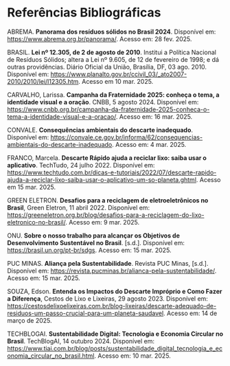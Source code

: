 # Referências Bibliográficas

ABREMA. **Panorama dos resíduos sólidos no Brasil 2024**. Disponível em: https://www.abrema.org.br/panorama/. Acesso em: 28 fev. 2025.  

BRASIL. **Lei nº 12.305, de 2 de agosto de 2010**. Institui a Política Nacional de Resíduos Sólidos; altera a Lei nº 9.605, de 12 de fevereiro de 1998; e dá outras providências. Diário Oficial da União, Brasília, DF, 03 ago. 2010. Disponível em: https://www.planalto.gov.br/ccivil_03/_ato2007-2010/2010/lei/l12305.htm. Acesso em 10 mar. 2025. 

CARVALHO, Larissa. **Campanha da Fraternidade 2025: conheça o tema, a identidade visual e a oração**. CNBB, 5 agosto 2024. Disponível em: https://www.cnbb.org.br/campanha-da-fraternidade-2025-conheca-o-tema-a-identidade-visual-e-a-oracao/. Acesso em: 16 mar. 2025. 

CONVALE. **Consequências ambientais do descarte inadequado**. Disponível em: https://convale.ce.gov.br/informa/62/consequencias-ambientais-do-descarte-inadequado. Acesso em: 4 mar. 2025. 

FRANCO, Marcela. **Descarte Rápido ajuda a reciclar lixo: saiba usar o aplicativo**. TechTudo, 24 julho 2022. Disponível em: https://www.techtudo.com.br/dicas-e-tutoriais/2022/07/descarte-rapido-ajuda-a-reciclar-lixo-saiba-usar-o-aplicativo-um-so-planeta.ghtml. Acesso em 15 mar. 2025.  

GREEN ELETRON. **Desafios para a reciclagem de eletroeletrônicos no Brasil**, Green Eletron, 11 abril 2022. Disponível em: https://greeneletron.org.br/blog/desafios-para-a-reciclagem-do-lixo-eletronico-no-brasil/. Acesso em: 9 mar. 2025. 

ONU. **Sobre o nosso trabalho para alcançar os Objetivos de Desenvolvimento Sustentável no Brasil**. [s.d.]. Disponível em: https://brasil.un.org/pt-br/sdgs. Acesso em: 15 mar. 2025. 

PUC MINAS. **Aliança pela Sustentabilidade**. Revista PUC Minas, [s.d.]. Disponível em: https://revista.pucminas.br/alianca-pela-sustentabilidade/. Acesso em: 15 mar. 2025. 

SOUZA, Edson. **Entenda os Impactos do Descarte Impróprio e Como Fazer a Diferença**, Cestos de Lixo e Lixeiras, 29 agosto 2023. Disponível em: https://cestosdelixoelixeiras.com.br/blog-lixeiras/descarte-adequado-de-residuos-um-passo-crucial-para-um-planeta-saudavel. Acesso em: 14 de março de 2025. 

TECHBLOGAI. **Sustentabilidade Digital: Tecnologia e Economia Circular no Brasil**. TechBlogAI, 14 outubro 2024. Disponível em: https://www.tiai.com.br/blog/posts/sustentabilidade_digital_tecnologia_e_economia_circular_no_brasil.html. Acesso em: 10 mar. 2025. 
